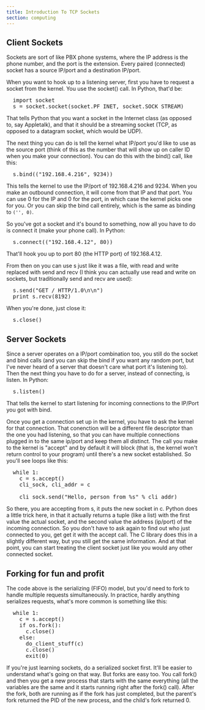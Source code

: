 ```yaml
---
title: Introduction To TCP Sockets
section: computing
---
```


Client Sockets
--------------

Sockets are sort of like PBX phone systems, where the IP address is
the phone number, and the port is the extension.  Every paired
(connected) socket has a source IP/port and a destination IP/port.


When you want to hook up to a listening server, first you have to
request a socket from the kernel.  You use the socket() call.  In
Python, that'd be:

<pre>
  import socket
  s = socket.socket(socket.PF_INET, socket.SOCK_STREAM)
</pre>

That tells Python that you want a socket in the Internet class (as
opposed to, say Appletalk), and that it should be a streaming
socket (TCP, as opposed to a datagram socket, which would be UDP).

The next thing you can do is tell the kernel what IP/port you'd like to
use as the source port (think of this as the number that will show
up on caller ID when you make your connection).   You can do this
with the bind() call, like this:

<pre>
  s.bind(("192.168.4.216", 9234))
</pre>

This tells the kernel to use the IP/port of 192.168.4.216 and 9234. When
you make an outbound connection, it will come from that IP and that
port.  You can use 0 for the IP and 0 for the port, in which case
the kernel picks one for you.  Or you can skip the bind call
entirely, which is the same as binding to `('', 0)`.

So you've got a socket and it's bound to something, now all you
have to do is connect it (make your phone call).  In Python:

<pre>
  s.connect(("192.168.4.12", 80))
</pre>

That'll hook you up to port 80 (the HTTP port) of 192.168.4.12.

From then on you can use s just like it was a file, with read and
write replaced with send and recv (I think you can actually use
read and write on sockets, but traditionally send and recv are used):

<pre>
  s.send("GET / HTTP/1.0\n\n")
  print s.recv(8192)
</pre>

When you're done, just close it:

<pre>
  s.close()
</pre>


Server Sockets
--------------

Since a server operates on a IP/port combination too, you still do the
socket and bind calls (and you can skip the bind if you want any random
port, but I've never heard of a server that doesn't care what port it's
listening to).  Then the next thing you have to do for a server, instead
of connecting, is listen. In Python:

<pre>
  s.listen()
</pre>

That tells the kernel to start listening for incoming connections
to the IP/Port you got with bind.

Once you get a connection set up in the kernel, you have to ask the
kernel for that connection.  That conenction will be a different file
descriptor than the one you had listening, so that you can have multiple
connections plugged in to the same ip/port and keep them all distinct.
The call you make to the kernel is "accept" and by default it will block
(that is, the kernel won't return control to your program) until there's
a new socket established.  So you'll see loops like this:

<pre>
  while 1:
    c = s.accept()
    cli_sock, cli_addr = c

    cli_sock.send("Hello, person from %s" % cli_addr)
</pre>

So there, you are accepting from s, it puts the new socket in c. Python
does a little trick here, in that it actually returns a tuple (like a
list) with the first value the actual socket, and the second value the
address (ip/port) of the incoming connection. So you don't have to ask
again to find out who just connected to you, get get it with the accept
call.  The C library does this in a slightly different way, but you
still get the same information. And at that point, you can start
treating the client socket just like you would any other connected
socket.


Forking for fun and profit
--------------------------

The code above is the serializing (FIFO) model, but you'd need to
fork to handle multiple requests simultaneously.  In practice,
hardly anything serializes requests, what's more common is
something like this:

<pre>
  while 1:
    c = s.accept()
    if os.fork():
      c.close()
    else:
      do_client_stuff(c)
      c.close()
      exit(0)
</pre>

If you're just learning sockets, do a serialized socket first. It'll be
easier to understand what's going on that way.  But forks are easy too.
You call fork() and then you get a new process that starts with the same
everything (all the variables are the same and it starts running right
after the fork() call).  After the fork, both are running as if the fork
has just completed, but the parent's fork returned the PID of the new
process, and the child's fork returned 0.
